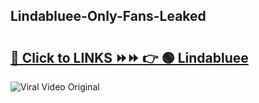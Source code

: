 
 ## Lindabluee-Only-Fans-Leaked

# <h2><a href="https://clipsfans.com/Lindabluee&ref=git">🔗 Click to LINKS ⏩⏩ 👉 🟢 Lindabluee </a></h2>

<a href="https://clipsfans.com/Lindabluee&ref=git" rel="nofollow" data-target="animated-image.originalLink"><img src="https://i.ibb.co.com/xMMVF88/686577567.gif" alt="Viral Video Original" style="max-width: 100%; display: inline-block;" data-target="animated-image.originalImage"></a>
